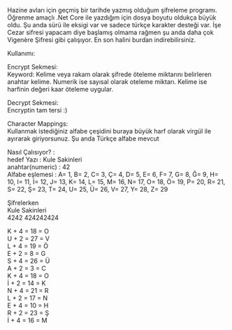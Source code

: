 Hazine avları için geçmiş bir tarihde yazmış olduğum şifreleme programı.  Öğrenme amaçlı .Net Core ile yazdığım için dosya boyutu oldukça büyük oldu.
Şu anda sürü ile eksigi var ve sadece türkçe karakter desteği var. İşe Cezar sifresi yapacam diye başlamış olmama rağmen şu anda daha çok Vigenère Şifresi gibi çalışıyor. En son halini burdan indirebilirsiniz.

Kullanımı:

Encrypt Sekmesi:  
Keyword: Kelime veya rakam olarak şifrede öteleme miktarını belirleren anahtar kelime. Numerik ise sayısal olarak oteleme miktarı. Kelime ise harfinin değeri kaar öteleme uygular.

Decrypt Sekmesi:  
Encryptin tam tersi :)

Character Mappings:  
Kullanmak istediğiniz alfabe çeşidini buraya büyük harf olarak virgül ile ayırarak giriyorsunuz. Şu anda Türkçe alfabe mevcut

Nasıl Çalısıyor? :  
hedef Yazı : Kule Sakinleri  
anahtar(numeric) : 42  
Alfabe eşlemesi : A= 1, B= 2, C= 3, Ç= 4, D= 5, E= 6, F= 7, G= 8, Ğ= 9, H= 10, I= 11, İ= 12, J= 13, K= 14, L= 15, M= 16, N= 17, O= 18, Ö= 19, P= 20, R= 21, S= 22, Ş= 23, T= 24, U= 25, Ü= 26, V= 27, Y= 28, Z= 29

Şifrelerken  
Kule Sakinleri  
4242 424242424

K + 4 = 18 = O  
U + 2 = 27 = V  
L + 4 = 19 = Ö  
E + 2 = 8 = G  
S + 4 = 26 = Ü  
A + 2 = 3 = C  
K + 4 = 18 = O  
İ + 2 = 14 = K  
N + 4 = 21 = R  
L + 2 = 17 = N  
E + 4 = 10 = H  
R + 2 = 23 = Ş  
İ + 4 = 16 = M  
